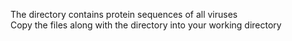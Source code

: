 The directory contains protein sequences of all viruses<br>
Copy the files along with the directory into your working directory<br>
